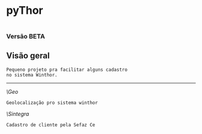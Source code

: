 # pyThor
```
```
### Versão BETA

## Visão geral

```
Pequeno projeto pra facilitar alguns cadastro
no sistema Winthor.
```
--------------------------------------------


*\Geo*
```
Geolocalização pro sistema winthor
```

*\Sintegra*
```
Cadastro de cliente pela Sefaz Ce
```

